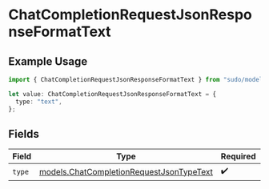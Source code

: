 # ChatCompletionRequestJsonResponseFormatText

## Example Usage

```typescript
import { ChatCompletionRequestJsonResponseFormatText } from "sudo/models";

let value: ChatCompletionRequestJsonResponseFormatText = {
  type: "text",
};
```

## Fields

| Field                                                                                      | Type                                                                                       | Required                                                                                   | Description                                                                                |
| ------------------------------------------------------------------------------------------ | ------------------------------------------------------------------------------------------ | ------------------------------------------------------------------------------------------ | ------------------------------------------------------------------------------------------ |
| `type`                                                                                     | [models.ChatCompletionRequestJsonTypeText](../models/chatcompletionrequestjsontypetext.md) | :heavy_check_mark:                                                                         | N/A                                                                                        |